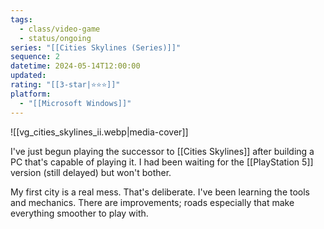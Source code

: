 ```yaml
---
tags:
  - class/video-game
  - status/ongoing
series: "[[Cities Skylines (Series)]]"
sequence: 2
datetime: 2024-05-14T12:00:00
updated: 
rating: "[[3-star|⭐️⭐️⭐️]]"
platform:
  - "[[Microsoft Windows]]"
---
```

![[vg_cities_skylines_ii.webp|media-cover]]

I've just begun playing the successor to [[Cities Skylines]] after building a PC that's capable of playing it. I had been waiting for the [[PlayStation 5]] version (still delayed) but won't bother.

My first city is a real mess. That's deliberate. I've been learning the tools and mechanics. There are improvements; roads especially that make everything smoother to play with.